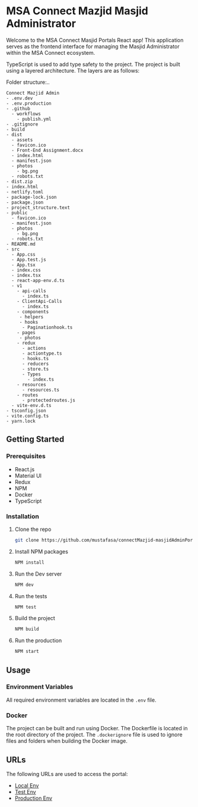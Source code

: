 # MSA Connect Mazjid Masjid Administrator
Welcome to the MSA Connect Masjid Portals React app! This application serves as the frontend interface for managing the Masjid Administrator within the MSA Connect ecosystem.

TypeScript is used to add type safety to the project. The project is built using a layered architecture. The layers are as follows:


Folder structure:..

```
Connect Mazjid Admin  
- .env.dev
- .env.production
- .github
  - workflows
    - publish.yml
- .gitignore
- build
- dist
  - assets
  - favicon.ico
  - Front-End Assignment.docx
  - index.html
  - manifest.json
  - photos
    - bg.png
  - robots.txt
- dist.zip
- index.html
- netlify.toml
- package-lock.json
- package.json
- project_structure.text
- public
  - favicon.ico
  - manifest.json
  - photos
    - bg.png
  - robots.txt
- README.md
- src
  - App.css
  - App.test.js
  - App.tsx
  - index.css
  - index.tsx
  - react-app-env.d.ts
  - v1
    - api-calls
      - index.ts
    - ClientApi-Calls
      - index.ts
    - components
     - helpers
     - hooks
      - Paginationhook.ts
    - pages
     - photos
    - redux
      - actions
      - actiontype.ts
      - hooks.ts
      - reducers
      - store.ts
      - Types
        - index.ts
    - resources
      - resources.ts
    - routes
      - protectedroutes.js
  - vite-env.d.ts
- tsconfig.json
- vite.config.ts
- yarn.lock
```

## Getting Started

### Prerequisites

- React.js
- Material UI
- Redux
- NPM
- Docker
- TypeScript

### Installation

1. Clone the repo
   ```sh
   git clone https://github.com/mustafasa/connectMazjid-masjidAdminPortal.git
    ```
2. Install NPM packages
    ```sh
    NPM install
    ```
3. Run the Dev server
    ```sh
    NPM dev
    ```
4. Run the tests
    ```sh
    NPM test
    ```
5. Build the project
    ```sh
    NPM build
    ```
6. Run the production 
    ```sh
    NPM start
    ```

## Usage

### Environment Variables
All required environment variables are located in the `.env` file.

### Docker
The project can be built and run using Docker. The Dockerfile is located in the root directory of the project. The `.dockerignore` file is used to ignore files and folders when building the Docker image.


## URLs
The following URLs are used to access the portal:

- [Local Env](http://localhost:5173/)
- [Test Env](https://musali-admin.netlify.app/)
- [Production Env](https://portal.connectmazjid.com/)




